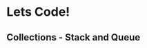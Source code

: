 <div class="border">

  <div class="title-slide">
      <h1>Lets Code!</h1>
      <h2>Collections - Stack and Queue</h2>
  </div>
</div>
